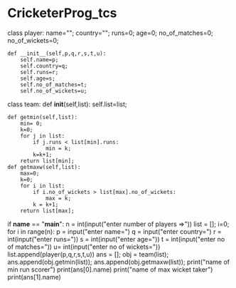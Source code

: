 # CricketerProg_tcs
class player:
    name="";
    country="";
    runs=0;
    age=0;
    no_of_matches=0;
    no_of_wickets=0;

    def __init__(self,p,q,r,s,t,u):
        self.name=p;
        self.country=q;
        self.runs=r;
        self.age=s;
        self.no_of_matches=t;
        self.no_of_wickets=u;


class team:
    def __init__(self,list):
        self.list=list;

    def getmin(self,list):
        min= 0;
        k=0;
        for j in list:
            if j.runs < list[min].runs:
                min = k;
            k=k+1;
        return list[min];
    def getmaxw(self,list):
        max=0;
        k=0;
        for i in list:
            if i.no_of_wickets > list[max].no_of_wickets:
                max = k;
            k = k+1;
        return list[max];

if __name__ == "__main__":
    n = int(input("enter number of players =>"))
    list = [];
    i=0;
    for i in range(n):
        p = input("enter name=")
        q = input("enter country=")
        r = int(input("enter runs="))
        s = int(input("enter age="))
        t = int(input("enter no of matches="))
        u= int(input("enter no of wickets="))
        list.append(player(p,q,r,s,t,u))
        ans = [];
    obj = team(list);
    ans.append(obj.getmin(list));
    ans.append(obj.getmaxw(list));
    print("name of min run scorer")
    print(ans[0].name)
    print("name of max wicket taker")
    print(ans[1].name)
